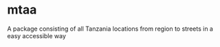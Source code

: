# mtaa
A package consisting of all Tanzania locations from region to streets in a easy accessible way
